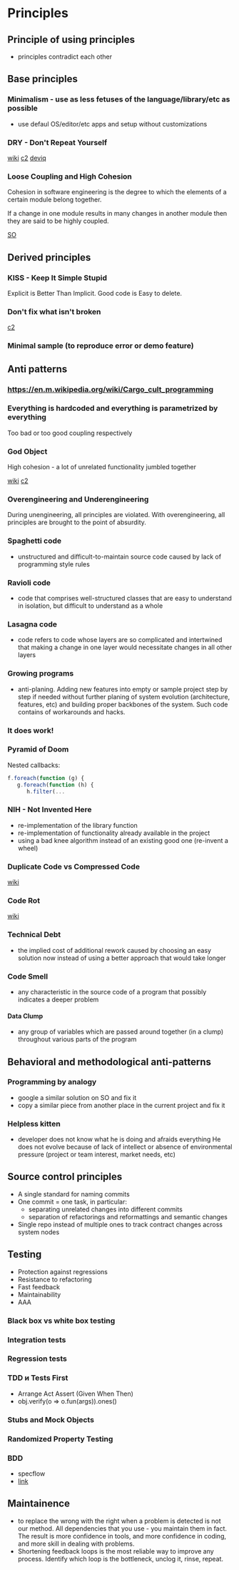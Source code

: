 

# Principles

## Principle of using principles

- principles contradict each other

## Base principles

### Minimalism - use as less fetuses of the language/library/etc as possible

* use defaul OS/editor/etc apps and setup without customizations

### DRY - Don't Repeat Yourself

[wiki](https://en.wikipedia.org/wiki/Don%27t_repeat_yourself)
[c2](http://wiki.c2.com/?DontRepeatYourself)
[deviq](http://deviq.com/don-t-repeat-yourself/)

### Loose Coupling and High Cohesion

Cohesion in software engineering is the degree to which the elements of a certain module belong together. 

If a change in one module results in many changes in another module then they are said to be highly coupled.

[SO](https://stackoverflow.com/q/14000762/805266)

## Derived principles

### KISS - Keep It Simple Stupid

Explicit is Better Than Implicit.
Good code is Easy to delete.

### Don't fix what isn't broken

[c2](http://wiki.c2.com/?IfItIsWorkingDontChange)

### Minimal sample (to reproduce error or demo feature)


## Anti patterns

### https://en.m.wikipedia.org/wiki/Cargo_cult_programming

### Everything is hardcoded and everything is parametrized by everything

Too bad or too good coupling respectively

### God Object

High cohesion - a lot of unrelated functionality jumbled together

[wiki](https://en.wikipedia.org/wiki/God_object) [c2](http://wiki.c2.com/?GodClass)

### Overengineering and Underengineering

During unengineering, all principles are violated. With overengineering, all principles are brought to the point of absurdity.

### Spaghetti code

- unstructured and difficult-to-maintain source code caused by lack of programming style rules

### Ravioli code

- code that comprises well-structured classes that are easy to understand in isolation, but difficult to understand as a whole

### Lasagna code

- code refers to code whose layers are so complicated and intertwined that making a change in one layer would necessitate changes in all other layers

### Growing programs

- anti-planing. Adding new features into empty or sample project step by step if needed
  without further planing of system evolution (architecture, features, etc) and building proper backbones of the system.
  Such code contains of workarounds and hacks.

### It does work!

### Pyramid of Doom

Nested callbacks:

```js
f.foreach(function (g) {
   g.foreach(function (h) {
      h.filter(...
```

### NIH - Not Invented Here

- re-implementation of the library function
- re-implementation of functionality already available in the project
- using a bad knee algorithm instead of an existing good one (re-invent a wheel)

### Duplicate Code vs Compressed Code

[wiki](https://en.wikipedia.org/wiki/Duplicate_code)

### Code Rot

[wiki](https://en.wikipedia.org/wiki/Software_rot)

### Technical Debt

- the implied cost of additional rework caused by choosing an easy solution now instead of using a better approach that would take longer

### Code Smell

- any characteristic in the source code of a program that possibly indicates a deeper problem

#### Data Clump

- any group of variables which are passed around together (in a clump) throughout various parts of the program

## Behavioral and methodological anti-patterns

### Programming by analogy

- google a similar solution on SO and fix it
- copy a similar piece from another place in the current project and fix it

### Helpless kitten

- developer does not know what he is doing and afraids everything
  He does not evolve because of lack of intellect or absence of environmental pressure (project or team interest, market needs, etc)

## Source control principles

- A single standard for naming commits
- One commit = one task, in particular:
   - separating unrelated changes into different commits
   - separation of refactorings and reformattings and semantic changes
- Single repo instead of multiple ones to track contract changes across system nodes

## Testing

* Protection against regressions
* Resistance to refactoring
* Fast feedback
* Maintainability
* AAA

### Black box vs white box testing

### Integration tests

### Regression tests 

### TDD и Tests First

- Arrange Act Assert (Given When Then)
- obj.verify(o => o.fun(args)).ones()

### Stubs and Mock Objects

### Randomized Property Testing

### BDD

- specflow
- [link](https://hiptest.com/blog/hiptest/getting-started-with-bdd-part-1/)

## Maintainence

- to replace the wrong with the right when a problem is detected is not our method. All dependencies that you use - you maintain them in fact. The result is more confidence in tools, and more confidence in coding, and more skill in dealing with problems.
- Shortening feedback loops is the most reliable way to improve any process. Identify which loop is the bottleneck, unclog it, rinse, repeat.


